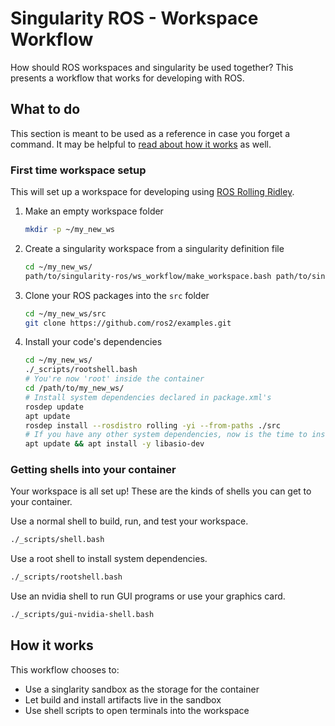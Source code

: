 # Singularity ROS - Workspace Workflow

How should ROS workspaces and singularity be used together?
This presents a workflow that works for developing with ROS.

## What to do

This section is meant to be used as a reference in case you forget a command.
It may be helpful to [read about how it works](#how-it-works) as well.

### First time workspace setup

This will set up a workspace for developing using [ROS Rolling Ridley](https://index.ros.org/doc/ros2/Releases/#rolling-distribution).

1. Make an empty workspace folder
    ```bash
    mkdir -p ~/my_new_ws
    ```
1. Create a singularity workspace from a singularity definition file
    ```bash
    cd ~/my_new_ws/
    path/to/singularity-ros/ws_workflow/make_workspace.bash path/to/singularity-ros/definition_files/ros.focal.def
    ```
1. Clone your ROS packages into the `src` folder
    ```bash
    cd ~/my_new_ws/src
    git clone https://github.com/ros2/examples.git
    ```
1.  Install your code's dependencies
    ```bash
    cd ~/my_new_ws/
    ./_scripts/rootshell.bash
    # You're now 'root' inside the container
    cd /path/to/my_new_ws/
    # Install system dependencies declared in package.xml's
    rosdep update
    apt update
    rosdep install --rosdistro rolling -yi --from-paths ./src
    # If you have any other system dependencies, now is the time to install them
    apt update && apt install -y libasio-dev
    ```

### Getting shells into your container

Your workspace is all set up!
These are the kinds of shells you can get to your container.

Use a normal shell to build, run, and test your workspace.

```bash
./_scripts/shell.bash
```

Use a root shell to install system dependencies.

```bash
./_scripts/rootshell.bash
```

Use an nvidia shell to run GUI programs or use your graphics card.

```bash
./_scripts/gui-nvidia-shell.bash
```

## How it works

This workflow chooses to:

* Use a singlarity sandbox as the storage for the container
* Let build and install artifacts live in the sandbox
* Use shell scripts to open terminals into the workspace
